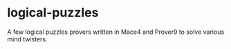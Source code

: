 # logical-puzzles
A few logical puzzles provers written in Mace4 and Prover9 to solve various mind twisters.
